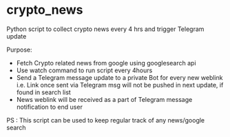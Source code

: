 # crypto_news
Python script to collect crypto news every 4 hrs and trigger Telegram update

Purpose:
- Fetch Crypto related news from google using googlesearch api
- Use watch command to run script every 4hours 
- Send a Telegram message update to a private Bot for every new weblink i.e. Link once sent via Telegram msg will not be pushed in next update, if found in search list
- News weblink will be received as a part of Telegram message notification to end user




PS : This script can be used to keep regular track of any news/google search

